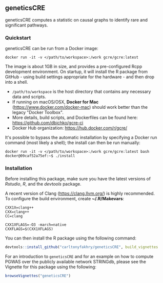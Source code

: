 ## geneticsCRE
geneticsCRE computes a statistic on causal graphs to identify rare and significant pathways.

### Quickstart

geneticsCRE can be run from a Docker image:

    docker run -it -v </path/to/workspace>:/work gcre/gcre:latest

The image is about 1GB in size, and provides a pre-configured Rcpp development environment. On startup, it will install the R package from GitHub - using build settings appropriate for the hardware - and then drop into a shell.

* `/path/to/workspace` is the host directory that contains any necessary data and scripts.
* If running on macOS/OSX, **Docker for Mac** (https://www.docker.com/docker-mac) should work better than the legacy "Docker Toolbox".
* More details, build scripts, and Dockerfiles can be found here: https://github.com/dbichko/gcre-ci
* Docker Hub organization: https://hub.docker.com/r/gcre/

It's possible to bypass the automatic installation by specifying a Docker run command (most likely a shell); the install can then be run manually:

```
docker run -it -v </path/to/workspace>:/work gcre/gcre:latest bash
docker@09caf52a75ef:~$ ./install
```

### Installation
Before installing this package, make sure you have the latest versions of *Rstudio*, *R*, and the *devtools* package.

A recent version of Clang (https://clang.llvm.org/) is highly recommended. To configure the build environment, create **~/.R/Makevars**:
```properties
CXX1X=clang++
CXX=clang++
CC=clang

CXX1XFLAGS=-O3 -march=native
CXXFLAGS=$(CXX1XFLAGS)
```

You can then install the R package using the following command:
```r
devtools::install_github("carltonyfakhry/geneticsCRE", build_vignettes = TRUE, local = FALSE)
```

For an introduction to `geneticsCRE` and for an example on how to compute PGWAS over the publicly available network STRINGdb, please see the Vignette for this package using the following:

```r
browseVignettes("geneticsCRE")
```
